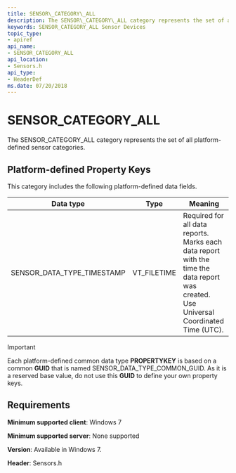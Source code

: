 ```yaml
---
title: SENSOR\_CATEGORY\_ALL
description: The SENSOR\_CATEGORY\_ALL category represents the set of all platform-defined sensor categories.
keywords: SENSOR_CATEGORY_ALL Sensor Devices
topic_type:
- apiref
api_name:
- SENSOR_CATEGORY_ALL
api_location:
- Sensors.h
api_type:
- HeaderDef
ms.date: 07/20/2018
---
```


# SENSOR\_CATEGORY\_ALL


The SENSOR\_CATEGORY\_ALL category represents the set of all platform-defined sensor categories.

## Platform-defined Property Keys

This category includes the following platform-defined data fields.

|Data type|Type|Meaning|
|--|--|--|
|SENSOR_DATA_TYPE_TIMESTAMP|VT_FILETIME|Required for all data reports. Marks each data report with the time the data report was created. Use Universal Coordinated Time (UTC).|
 

>[!IMPORTANT]
> Each platform-defined common data type **PROPERTYKEY** is based on a common **GUID** that is named SENSOR\_DATA\_TYPE\_COMMON\_GUID. As it is a reserved base value, do not use this **GUID** to define your own property keys.

 

## Requirements

**Minimum supported client**: Windows 7

**Minimum supported server**: None supported

**Version**: Available in Windows 7.

**Header**: Sensors.h

 

 






